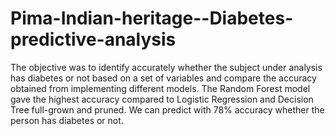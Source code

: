 # Pima-Indian-heritage--Diabetes-predictive-analysis
The objective was to identify accurately whether the subject under analysis has diabetes or not based on a set of variables and compare the accuracy obtained from implementing different models.  The Random Forest model gave the highest accuracy compared to Logistic Regression and Decision Tree full-grown and pruned.  We can predict with 78% accuracy whether the person has diabetes or not.
